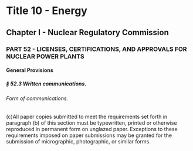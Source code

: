 
# Title 10 - Energy
## Chapter I - Nuclear Regulatory Commission
### PART 52 - LICENSES, CERTIFICATIONS, AND APPROVALS FOR NUCLEAR POWER PLANTS
#### General Provisions
##### § 52.3 Written communications.
###### Form of communications.

(c)All paper copies submitted to meet the requirements set forth in paragraph (b) of this section must be typewritten, printed or otherwise reproduced in permanent form on unglazed paper. Exceptions to these requirements imposed on paper submissions may be granted for the submission of micrographic, photographic, or similar forms.
